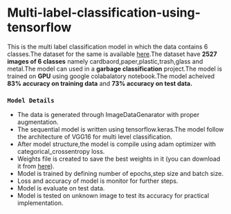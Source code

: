 # Multi-label-classification-using-tensorflow


This is the multi label classification model in which the data contains 6 classes.The dataset for the same is available [here](https://www.kaggle.com/asdasdasasdas/garbage-classification).The dataset have **2527 images of 6 classes** namely cardbaord,paper,plastic,trash,glass and metal.The model can used in a **garbage classification** project.The model is trained on **GPU** using google colabalatory notebook.The model acheived **83% accuracy on training data** and **73% accuracy on test data.**

 ###  `Model Details`
 
* The data is generated through ImageDataGenarator with proper augmentation.
* The sequential model is written using tensorflow.keras.The model follow the architecture of VGG16 for multi level classification.
* After model structure,the model is compile using adam optimizer with categorical_crossentropy loss.
* Weights file is created to save the best weights in it (you can download it from [here](https://drive.google.com/file/d/1zU6KjFmHE0bko9wZQcY41pXUEQ0ftBVI/view?usp=sharing)).
* Model is trained by defining number of epochs,step size and batch size.
* Loss and accuracy of model is monitor for further steps.
* Model is evaluate on test data.
* Model is tested on unknown image to test its accuracy for practical implementation.

